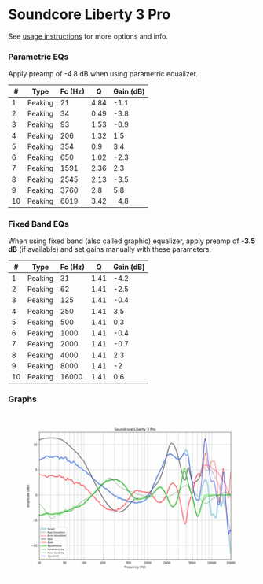 # Soundcore Liberty 3 Pro
See [usage instructions](https://github.com/jaakkopasanen/AutoEq#usage) for more options and info.

### Parametric EQs
Apply preamp of -4.8 dB when using parametric equalizer.

|   # | Type    |   Fc (Hz) |    Q |   Gain (dB) |
|-----|---------|-----------|------|-------------|
|   1 | Peaking |        21 | 4.84 |        -1.1 |
|   2 | Peaking |        34 | 0.49 |        -3.8 |
|   3 | Peaking |        93 | 1.53 |        -0.9 |
|   4 | Peaking |       206 | 1.32 |         1.5 |
|   5 | Peaking |       354 | 0.9  |         3.4 |
|   6 | Peaking |       650 | 1.02 |        -2.3 |
|   7 | Peaking |      1591 | 2.36 |         2.3 |
|   8 | Peaking |      2545 | 2.13 |        -3.5 |
|   9 | Peaking |      3760 | 2.8  |         5.8 |
|  10 | Peaking |      6019 | 3.42 |        -4.8 |

### Fixed Band EQs
When using fixed band (also called graphic) equalizer, apply preamp of **-3.5 dB** (if available) and set gains manually with these parameters.

|   # | Type    |   Fc (Hz) |    Q |   Gain (dB) |
|-----|---------|-----------|------|-------------|
|   1 | Peaking |        31 | 1.41 |        -4.2 |
|   2 | Peaking |        62 | 1.41 |        -2.5 |
|   3 | Peaking |       125 | 1.41 |        -0.4 |
|   4 | Peaking |       250 | 1.41 |         3.5 |
|   5 | Peaking |       500 | 1.41 |         0.3 |
|   6 | Peaking |      1000 | 1.41 |        -0.4 |
|   7 | Peaking |      2000 | 1.41 |        -0.7 |
|   8 | Peaking |      4000 | 1.41 |         2.3 |
|   9 | Peaking |      8000 | 1.41 |        -2   |
|  10 | Peaking |     16000 | 1.41 |         0.6 |

### Graphs
![](./Soundcore%20Liberty%203%20Pro.png)
